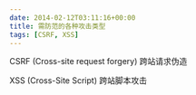 ```yaml
---
date: 2014-02-12T03:11:16+00:00
title: 需防范的各种攻击类型
tags: [CSRF, XSS]
---
```


CSRF (Cross-site request forgery) 跨站请求伪造

XSS (Cross-Site Script) 跨站脚本攻击

